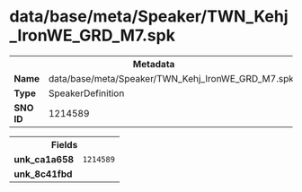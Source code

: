<h1>data/base/meta/Speaker/TWN_Kehj_IronWE_GRD_M7.spk</h1><table><tr><th colspan="100%">Metadata</th></tr><tr><td><b>Name</b></td><td>data/base/meta/Speaker/TWN_Kehj_IronWE_GRD_M7.spk</td></tr><tr><td><b>Type</b></td><td>SpeakerDefinition</td></tr><tr><td><b>SNO ID</b></td><td>1214589</td></tr></table>

<table><tr><th colspan="100%">Fields</th></tr><tr><td><b>unk_ca1a658</b></td><td><code>1214589</code></td></tr><tr><td><b>unk_8c41fbd</b></td><td></td></tr></table>

